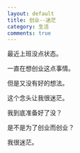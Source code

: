 ```yaml
---
layout: default
title: 创业--迷茫
category: 生活
comments: true
---
```

最近上班没点状态。

一直在想创业这点事情。

但是又没有好的想法。

这个念头让我很迷茫。

我到底准备好了没？

是不是为了创业而创业？

我很迷茫。




